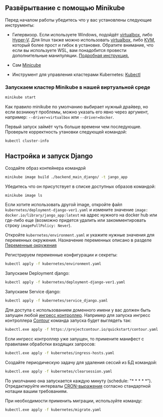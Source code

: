## Развёрытвание с помощью Minikube

Перед началом работы убедитесь что у вас установлены следующие инструменты:

- Гипервизор. Если используете Windows, подойдёт [virtualbox](https://www.virtualbox.org/wiki/Downloads), либо [Hyper-V](https://msdn.microsoft.com/en-us/virtualization/hyperv_on_windows/quick_start/walkthrough_install). Для linux также можно использовать [virtualbox](https://www.virtualbox.org/wiki/Downloads), либо [KVM](https://www.linux-kvm.org/), который более прост и гибок в установке. Обратите внимание, что если вы используете WSL, вам понадобится провести дополнительные манипуляции. [Подробная инструкция.](https://www.virtualizationhowto.com/2021/11/install-minikube-in-wsl-2-with-kubectl-and-helm/)

- Сам [Minicube](https://kubernetes.io/ru/docs/tasks/tools/install-minikube/)

- Инструмент для управления кластерами Kubernetes: [Kubectl](https://kubernetes.io/docs/tasks/tools/)

### Запускаем кластер Minikube в нашей виртуальной среде

```sh
minikube start
```

Как правило minikube по умолчанию выбирает нужный драйвер, но если возникнут проблемы, можно указать его явно через аргумент, например: `--driver=virtualbox` или `--driver=docker`.

Первый запуск займёт чуть больше времени чем последующие. Проверьте корректность утановки следующей командой:

```sh
kubectl cluster-info
```

## Настройка и запуск Django

Создайте образ контейнера командой

```sh
minikube image build ./backend_main_django/ -t jango_app
```

Убедитесь что он присутствует в списке доступных образов командой:

```sh
minikube image ls
```

Если хотите использовать другой image, откройте файл `kubernetes/deployment-django-ver1.yaml` и измените значение `image: docker.io/library/jango_app:latest` на адрес нужного на docker hub или где-либо еще (возможно придется удалить или закомментировать строку `imagePullPolicy: Never`).

Откройте `kubernetes/environment.yaml` и укажите нужные значения для переменных окружения. Назначение переменных описано в разделе [Переменные окружения](#environments)

Регистрируем переменные конфигурации и секреты:

```sh
kubectl apply -f kubernetes/environment.yaml
```

Запускаем Deployment django:
```sh
kubectl apply -f kubernetes/deployment-django-ver1.yaml
```

Запускаем Service django:
```sh
kubectl apply -f kubernetes/service_django.yaml
```

Для доступа с использованием доменного имени у вас должен быть запущен любой [ингресс контроллер](https://kubernetes.io/docs/concepts/services-networking/ingress-controllers/). Например для запуска ингресс контроллера [Contour](https://projectcontour.io/) команда запуска будет выглядеть так:

```sh
kubectl.exe apply -f https://projectcontour.io/quickstart/contour.yaml
```

Если ингресс контроллер уже запущен, то  примените манифест с правилами обработки входящих запросов:

```sh
kubectl.exe apply -f kubernetes/ingress-hosts.yaml
```

Создайте периодическую задачу для удаления сессий из БД командой:

```sh
kubectl.exe apply -f kubernetes/clearsession.yaml
```

По умолчанию она запускается каждую минуту (schedule: "* * * * *"). Отредактируйте интервалы [CRON-выражения](https://ru.wikipedia.org/wiki/Cron) согласно стандартной нотации вашим требованиям.

При необходимости применить миграции, используйте команду:

```sh
kubectl.exe apply -f kubernetes/migrate.yaml
```
